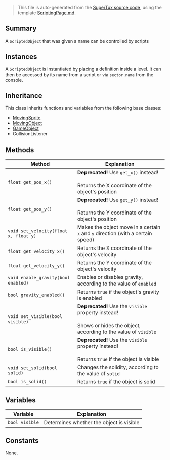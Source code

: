 > This file is auto-generated from the [SuperTux source code](https://github.com/SuperTux/supertux/tree/master/src), using the template [ScriptingPage.md](https://github.com/SuperTux/wiki/tree/master/templates/ScriptingPage.md).

Summary
-------

A `ScriptedObject` that was given a name can be controlled by scripts

Instances
--------

A `ScriptedObject` is instantiated by placing a definition inside a level. It can then be accessed by its name from a script or via `sector.name` from the console.

Inheritance
--------

This class inherits functions and variables from the following base classes:
* [MovingSprite](https://github.com/SuperTux/supertux/wiki/ScriptingMovingSprite)
* [MovingObject](https://github.com/SuperTux/supertux/wiki/ScriptingMovingObject)
* [GameObject](https://github.com/SuperTux/supertux/wiki/ScriptingGameObject)
* CollisionListener


Methods
-------

Method | Explanation
-------|-------
`float get_pos_x()` | **Deprecated!** Use `get_x()` instead!<br /><br />Returns the X coordinate of the object's position
`float get_pos_y()` | **Deprecated!** Use `get_y()` instead!<br /><br />Returns the Y coordinate of the object's position
`void set_velocity(float x, float y)` | Makes the object move in a certain `x` and `y` direction (with a certain speed)
`float get_velocity_x()` | Returns the X coordinate of the object's velocity
`float get_velocity_y()` | Returns the Y coordinate of the object's velocity
`void enable_gravity(bool enabled)` | Enables or disables gravity, according to the value of `enabled`
`bool gravity_enabled()` | Returns `true` if the object's gravity is enabled
`void set_visible(bool visible)` | **Deprecated!** Use the `visible` property instead!<br /><br />Shows or hides the object, according to the value of `visible`
`bool is_visible()` | **Deprecated!** Use the `visible` property instead!<br /><br />Returns `true` if the object is visible
`void set_solid(bool solid)` | Changes the solidity, according to the value of `solid`
`bool is_solid()` | Returns `true` if the object is solid


Variables
---------

Variable | Explanation
---------|---------
`bool visible` | Determines whether the object is visible


Constants
---------

None.
